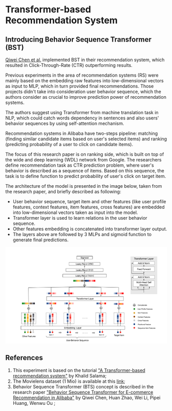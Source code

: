 # Transformer-based Recommendation System

## Introducing Behavior Sequence Transformer (BST)

[Qiwei Chen et al.](https://arxiv.org/abs/1905.06874) implemented BST in their recommendation system, which resulted in Click-Through-Rate (CTR) outperforming results. 

Previous experiments in the area of recommendation systems (RS) were mainly based on the embedding raw features into low-dimensional vectors as input to MLP, which in turn provided final recommendations.  Those projects didn't take into consideration user behavior sequence, which the authors consider as crucial to improve prediction power of recommendation systems.

The authors suggest using Transformer from machine translation task in NLP, which could catch words dependency in sentences and also users' behavior sequences by using self-attention mechanism.  

Recommendation systems in Alibaba have two-steps pipeline: matching (finding similar candidate items based on user's selected items) and ranking (predicting probability of a user to click on candidate items).

The focus of this research paper is on ranking side, which is built on top of the wide and deep learning (WDL) network from Google.  The researchers define recommendation task as CTR prediction problem, where user's behavior is described as a sequence of items.  Based on this sequence, the task is to define function to predict probability of user's click on target item.

The architecture of the model is presented in the image below, taken from the research paper, and briefly described as following:

*   User behavior sequence, target item and other features (like user profile features, context features, item features, cross features) are embedded into low-dimensional vectors taken as input into the model.
*  Transformer layer is used to learn relations in the user behavior sequence.
*  Other features embedding is concatenated into transformer layer output.
*  The layers above are followed by 3 MLPs and sigmoid function to generate final predictions.

<p align="left">
  <img width="631" height="300" src="BST_Architecture.png">
</p>

## References

1.   This experiment is based on the tutorial ["A Transformer-based recommendation system"](https://keras.io/examples/structured_data/movielens_recommendations_transformers/) by Khalid Salama;
2.   The Movielens dataset (1 Mio) is available at this [link](https://grouplens.org/datasets/movielens/1m/);
3.   Behavior Sequence Transformer (BTS) concept is described in the research paper ["Behavior Sequence Transformer for E-commerce Recommendation in Alibaba"](https://arxiv.org/abs/1905.06874) by Qiwei Chen, Huan Zhao, Wei Li, Pipei Huang, Wenwu Ou ;


  
 
